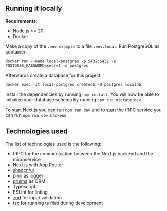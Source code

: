 ## Running it locally

**Requirements**:

- Node.js >= 20
- Docker

Make a copy of the `.env.example` to a file `.env.local`. Run PostgreSQL as container:

```
docker run --name local-postgres -p 5432:5432 -e POSTGRES_PASSWORD=secret -d postgres
```

Afterwards create a database for this project:

```
docker exec -it local-postgres createdb -U postgres localdb
```

Install the dependencies by running `npm install`. You will now be able to initialize your database schema by running `npm run migrate:dev`.

To start Next.js you can run `npm run dev` and to start the tRPC service you can run `npm run dev:backend`.

## Technologies used

The list of technologies used is the following:

- tRPC for the communication between the Next.js backend and the microservice
- Next.js with App Router
- [shadcn/ui](https://ui.shadcn.com/)
- [pino](https://github.com/pinojs/pino) as logger
- [prisma](https://www.prisma.io/) as ORM
- Typescript
- ESLint for linting
- [zod](https://github.com/colinhacks/zod) for input validation
- [tsx](https://github.com/privatenumber/tsx) for running ts files during development
